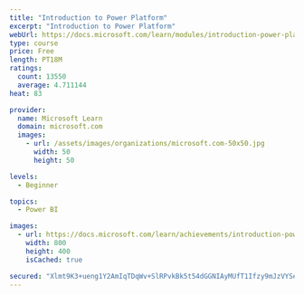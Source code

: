```yaml
---
title: "Introduction to Power Platform"
excerpt: "Introduction to Power Platform"
webUrl: https://docs.microsoft.com/learn/modules/introduction-power-platform/
type: course
price: Free
length: PT18M
ratings:
  count: 13550
  average: 4.711144
heat: 83

provider:
  name: Microsoft Learn
  domain: microsoft.com
  images:
    - url: /assets/images/organizations/microsoft.com-50x50.jpg
      width: 50
      height: 50

levels:
  - Beginner

topics:
  - Power BI

images:
  - url: https://docs.microsoft.com/learn/achievements/introduction-power-platform-social.png
    width: 800
    height: 400
    isCached: true

secured: "Xlmt9K3+ueng1Y2AmIqTDqWv+SlRPvkBk5t54dGGNIAyMUfT1Ifzy9mJzVYSeuKsiKND6y7CgfcWKoyFgnxVmt1BJrtcuE7AXfyCEv1IqfMmUnjxxKaVt6RopOUI+lEmX2QpKDBhlMDgCQYdL3w1BPE0iAT0ue3DjkoPhMoHxlxoP/Vbd+ehmpMMDaKa+W3RrkNExNDgvAo1ilvBWZJeAji9l7nqzBN57emBKWaZS7L9AJkLQhKp0Kd0QZDHM/paaJgfsb9wLtCCSCjb2akXyW8RkEYjg33o11wP0h7ATWVdeS3YPcwXxP1uHGvtSm+Wv9OzKRoAhiLjYdRtfzLw3OzqFmk5M+kBv0P9wKv7WHRL/KzT4k+gpomNUF7TX271q6LAvmozGf8aPYAifjzus76kMbz6potXKdHotIVj2CG6YTqu1dX1WdmXJpCkSzZu;Lr3pY+kuFZQYEEAShZf0yg=="
---
```


